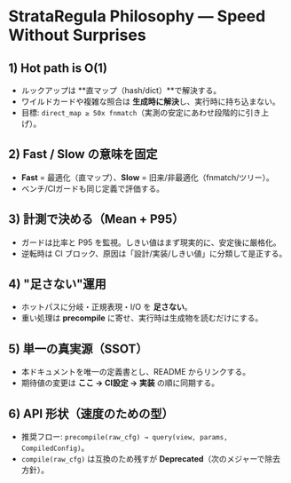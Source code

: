 # StrataRegula Philosophy — Speed Without Surprises

## 1) Hot path is O(1)
- ルックアップは **直マップ（hash/dict）**で解決する。
- ワイルドカードや複雑な照合は **生成時に解決**し、実行時に持ち込まない。
- 目標: `direct_map ≥ 50x fnmatch`（実測の安定にあわせ段階的に引き上げ）。

## 2) Fast / Slow の意味を固定
- **Fast** = 最適化（直マップ）、**Slow** = 旧来/非最適化（fnmatch/ツリー）。
- ベンチ/CIガードも同じ定義で評価する。

## 3) 計測で決める（Mean + P95）
- ガードは比率と P95 を監視。しきい値はまず現実的に、安定後に厳格化。
- 逆転時は CI ブロック、原因は「設計/実装/しきい値」に分類して是正する。

## 4) "足さない"運用
- ホットパスに分岐・正規表現・I/O を **足さない**。
- 重い処理は **precompile** に寄せ、実行時は生成物を読むだけにする。

## 5) 単一の真実源（SSOT）
- 本ドキュメントを唯一の定義書とし、README からリンクする。
- 期待値の変更は **ここ → CI設定 → 実装** の順に同期する。

## 6) API 形状（速度のための型）
- 推奨フロー: `precompile(raw_cfg) → query(view, params, CompiledConfig)`。
- `compile(raw_cfg)` は互換のため残すが **Deprecated**（次のメジャーで除去方針）。

